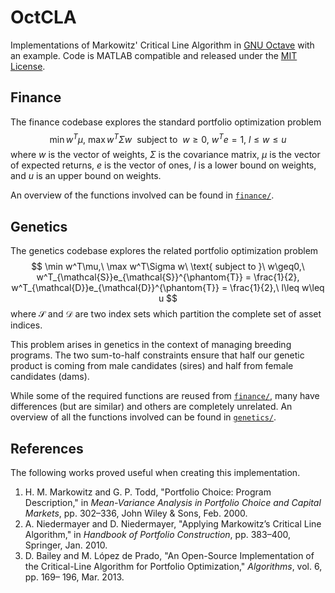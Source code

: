 # OctCLA

Implementations of Markowitz' Critical Line Algorithm in [GNU Octave](https://www.gnu.org/software/octave/) with an example. Code is MATLAB compatible and released under the [MIT License](LICENSE).

## Finance

The finance codebase explores the standard portfolio optimization problem
$$
    \min w^T\mu,\ \max w^T\Sigma w\ \text{ subject to }\ w\geq0,\ w^Te = 1,\ l\leq w\leq u
$$
where $w$ is the vector of weights, $\Sigma$ is the covariance matrix, $\mu$ is the vector of expected returns, $e$ is the vector of ones, $l$ is a lower bound on weights, and $u$ is an upper bound on weights.

An overview of the functions involved can be found in [`finance/`](finance/).

## Genetics

The genetics codebase explores the related portfolio optimization problem
$$
    \min w^T\mu,\ \max w^T\Sigma w\ \text{ subject to }\ w\geq0,\ w^T_{\mathcal{S}}e_{\mathcal{S}}^{\phantom{T}} = \frac{1}{2}, w^T_{\mathcal{D}}e_{\mathcal{D}}^{\phantom{T}} = \frac{1}{2},\ l\leq w\leq u
$$
where $\mathcal{S}$ and $\mathcal{D}$ are two index sets which partition the complete set of asset indices.

This problem arises in genetics in the context of managing breeding programs. The two sum-to-half constraints ensure that half our genetic product is coming from male candidates (sires) and half from female candidates (dams).

While some of the required functions are reused from [`finance/`](finance/), many have differences (but are similar) and others are completely unrelated. An overview of all the functions involved can be found in [`genetics/`](genetics/).

## References

The following works proved useful when creating this implementation.

1. H. M. Markowitz and G. P. Todd, "Portfolio Choice: Program Description," in _Mean-Variance Analysis in Portfolio Choice and Capital Markets_, pp. 302–336, John Wiley & Sons, Feb. 2000.
2. A. Niedermayer and D. Niedermayer, "Applying Markowitz’s Critical Line Algorithm," in _Handbook of Portfolio Construction_, pp. 383–400, Springer, Jan. 2010.
3. D. Bailey and M. López de Prado, "An Open-Source Implementation of the
Critical-Line Algorithm for Portfolio Optimization," _Algorithms_, vol. 6, pp. 169–
196, Mar. 2013.
